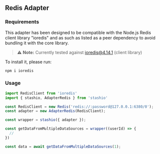 ## Redis Adapter

### Requirements

This adapter has been designed to be compatible with the Node.js Redis client library "ioredis" and as such as listed as a peer dependency to avoid bundling it with the core library.

> ⚠️ **Note:** Currently tested against ioredis@4.14.1 (client library)

To install it, please run:

```sh
npm i ioredis
```

### Usage

```ts
import RedisClient from 'ioredis'
import { stashio, AdapterRedis } from 'stashio'

const RedisClient = new Redis('redis://:password@127.0.0.1:6380/0');
const adapter = new AdapterRedis(RedisClient);

const wrapper = stashio({ adapter });

const getDataFromMultipleDataSources = wrapper((userId) => {
  // 
})

const data = await getDataFromMultipleDataSources(1);
```